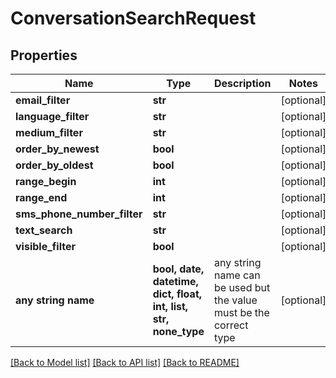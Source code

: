 # ConversationSearchRequest


## Properties
Name | Type | Description | Notes
------------ | ------------- | ------------- | -------------
**email_filter** | **str** |  | [optional] 
**language_filter** | **str** |  | [optional] 
**medium_filter** | **str** |  | [optional] 
**order_by_newest** | **bool** |  | [optional] 
**order_by_oldest** | **bool** |  | [optional] 
**range_begin** | **int** |  | [optional] 
**range_end** | **int** |  | [optional] 
**sms_phone_number_filter** | **str** |  | [optional] 
**text_search** | **str** |  | [optional] 
**visible_filter** | **bool** |  | [optional] 
**any string name** | **bool, date, datetime, dict, float, int, list, str, none_type** | any string name can be used but the value must be the correct type | [optional]

[[Back to Model list]](../README.md#documentation-for-models) [[Back to API list]](../README.md#documentation-for-api-endpoints) [[Back to README]](../README.md)


